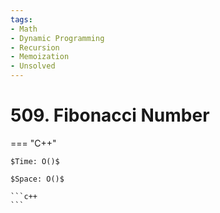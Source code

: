 ```yaml
---
tags:
- Math
- Dynamic Programming
- Recursion
- Memoization
- Unsolved
---
```



# 509. Fibonacci Number

=== "C++"

    $Time: O()$

    $Space: O()$

    ```c++
    ```